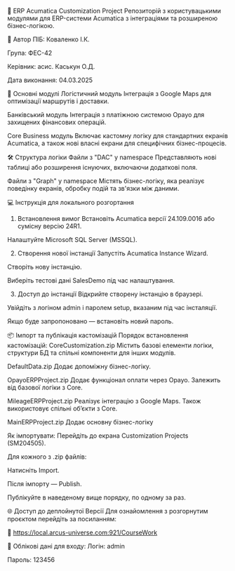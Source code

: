 📘 ERP Acumatica Customization Project
Репозиторій з користувацькими модулями для ERP-системи Acumatica з інтеграціями та розширеною бізнес-логікою.

👤 Автор
ПІБ: Коваленко І.К.

Група: ФЕС-42

Керівник: асис. Каськун О.Д.

Дата виконання: 04.03.2025

🧩 Основні модулі
Логістичний модуль
Інтеграція з Google Maps для оптимізації маршрутів і доставки.

Банківський модуль
Інтеграція з платіжною системою Opayo для захищених фінансових операцій.

Core Business модуль
Включає кастомну логіку для стандартних екранів Acumatica, а також нові власні екрани для специфічних бізнес-процесів.

🛠️ Структура логіки
Файли з "DAC" у namespace
Представляють нові таблиці або розширення існуючих, включаючи додаткові поля.

Файли з "Graph" у namespace
Містять бізнес-логіку, яка реалізує поведінку екранів, обробку подій та зв'язки між даними.

💻 Інструкція для локального розгортання
1. Встановлення вимог
Встановіть Acumatica версії 24.109.0016 або сумісну версію 24R1.

Налаштуйте Microsoft SQL Server (MSSQL).

2. Створення нової інстанції
Запустіть Acumatica Instance Wizard.

Створіть нову інстанцію.

Виберіть тестові дані SalesDemo під час налаштування.

3. Доступ до інстанції
Відкрийте створену інстанцію в браузері.

Увійдіть з логіном admin і паролем setup, вказаним під час інсталяції.

Якщо буде запропоновано — встановіть новий пароль.

📦 Імпорт та публікація кастомізацій
Порядок встановлення кастомізацій:
CoreCustomization.zip
Містить базові елементи логіки, структури БД та спільні компоненти для інших модулів.

DefaultData.zip
Додає допоміжну бізнес-логіку.

OpayoERPProject.zip
Додає функціонал оплати через Opayo. Залежить від базової логіки з Core.

MileageERPProject.zip
Реалізує інтеграцію з Google Maps. Також використовує спільні об’єкти з Core.

MainERPProject.zip
Додає основну бізнес-логіку

Як імпортувати:
Перейдіть до екрана Customization Projects (SM204505).

Для кожного з .zip файлів:

Натисніть Import.

Після імпорту — Publish.

Публікуйте в наведеному вище порядку, по одному за раз.



🌐 Доступ до деплойнутої Версії
Для ознайомлення з розгорнутим проєктом перейдіть за посиланням:

🔗 https://local.arcus-universe.com:921/CourseWork

🔐 Облікові дані для входу:
Логін: admin

Пароль: 123456
